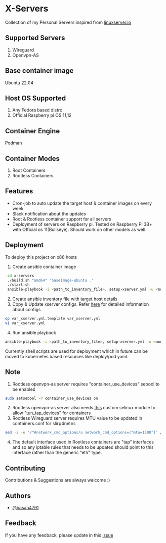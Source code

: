 
# X-Servers

Collection of my Personal Servers inspired from [linuxserver.io](https://www.linuxserver.io/)

## Supported Servers
1. Wireguard
2. Openvpn-AS

## Base container image
Ubuntu 22.04

## Host OS Supported
1. Any Fedora based distro
2. Official Raspberry pi OS 11,12

## Container Engine
Podman

## Container Modes
1. Root Containers
2. Rootless Containers

## Features

- Cron-job to auto update the target host & container images on every week
- Slack notification about the updates
- Root & Rootless container support for all servers
- Deployment of servers on Raspberry pi. Tested on Raspberry Pi 3B+ with Official os 11(Bullseye). Should work on other models as well.

## Deployment

To deploy this project on x86 hosts

1. Create ansible container image

```bash
 cd x-servers
 ./build.sh "amd64" "baseimage-ubuntu ."
 ./start.sh
 ansible-playbook -i <path_to_inventory_file>, setup-xserver.yml -u <non-root-user>
```
2. Create ansible inventory file with target host details
3. Copy & Update xserver configs. Refer [here](https://github.com/hasan4791/x-servers/blob/main/ansible/var_xservers.yml.template) for detailed information about configs
```bash
cp var_xserver.yml.template var_xserver.yml
vi var_xserver.yml
```
4. Run ansible playbook
```bash
ansible-playbook -i <path_to_inventory_file>, setup-xserver.yml -u <non-root-user>
```

Currently shell scripts are used for deployment which in future can be moved to kubernetes based resources like deploy/pod yaml.

## Note
1. Rootless openvpn-as server requires "container_use_devices" sebool to be enabled
```bash
sudo setsebool -P container_use_devices on
```
2. Rootless openvpn-as server also needs [this](https://github.com/hasan4791/x-servers/blob/main/ansible/roles/setup-openvpnas/files/xs-openvpnas-policy.te) custom selinux module to allow "tun_tap_devices" for containers
3. Rootless Wireguard server requires MTU value to be updated in containers.conf for slirp4netns
```bash
sed -i -e '/^#network_cmd_options/a network_cmd_options=["mtu=1500"]' /usr/share/containers/containers.conf
```
4. The default interface used in Rootless containers are "tap" interfaces and so any iptable rules that needs to be updated should point to this interface rather than the generic "eth"  type.

## Contributing

Contributions & Suggestions are always welcome :)
## Authors

- [@hasan4791](https://www.github.com/hasan4791)
## Feedback

If you have any feedback, please update in this [issue](https://github.com/hasan4791/x-servers/issues/4)
